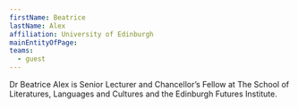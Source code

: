 ```yaml
---
firstName: Beatrice 
lastName: Alex
affiliation: University of Edinburgh
mainEntityOfPage: 
teams:
  - guest
---
```


Dr Beatrice Alex is Senior Lecturer and Chancellor’s Fellow at The School of Literatures, Languages and Cultures and the Edinburgh Futures Institute.